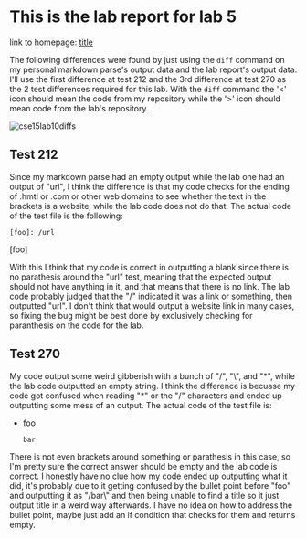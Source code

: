 # This is the lab report for lab 5

  link to homepage: [title](https://yangwestyyy21.github.io/cse15l-lab-reports/index.html)
  
  The following differences were found by just using the ```diff``` command on my personal markdown parse's output data and the lab report's output data. I'll use the first difference at test 212 and the 3rd difference at test 270 as the 2 test differences required for this lab. With the ```diff``` command the '<' icon should mean the code from my repository while the '>' icon should mean code from the lab's repository. 
  
  ![cse15lab10diffs](https://user-images.githubusercontent.com/33038975/157772217-814ad966-c9c4-47b5-b77d-e0def0bae71d.png)
  
## Test 212

Since my markdown parse had an empty output while the lab one had an output of "url", I think the difference is that my code checks for the ending of .hmtl or .com or other web domains to see whether the text in the brackets is a website, while the lab code does not do that. The actual code of the test file is the following: 

```
[foo]: /url
```

[foo]

With this I think that my code is correct in outputting a blank since there is no parathesis around the "url" test, meaning that the expected output should not have anything in it, and that means that there is no link. The lab code probably judged that the "/" indicated it was a link or something, then outputted "url". I don't think that would output a website link in many cases, so fixing the bug might be best done by exclusively checking for paranthesis on the code for the lab. 

## Test 270

My code output some weird gibberish with a bunch of "/", "\\", and "\*", while the lab code outputted an empty string. I think the difference is becuase my code got confused when reading "\*" or the "/" characters and ended up outputting some mess of an output. The actual code of the test file is:

- foo

      bar
      
There is not even brackets around something or parathesis in this case, so I'm pretty sure the correct answer should be empty and the lab code is correct. I honestly have no clue how my code ended up outputting what it did, it's probably due to it getting confused by the bullet point before "foo" and outputting it as "/bar\\" and then being unable to find a title so it just output title in a weird way afterwards. I have no idea on how to address the bullet point, maybe just add an if condition that checks for them and returns empty.  
